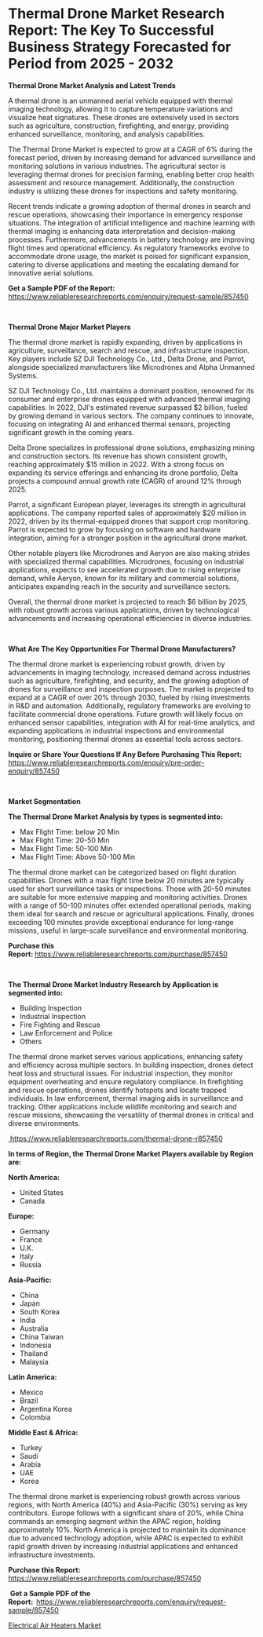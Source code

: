 <p><h1>Thermal Drone Market Research Report: The Key To Successful Business Strategy Forecasted for Period from 2025 - 2032</h1></p><p><strong>Thermal Drone Market Analysis and Latest Trends</strong></p>
<p><p>A thermal drone is an unmanned aerial vehicle equipped with thermal imaging technology, allowing it to capture temperature variations and visualize heat signatures. These drones are extensively used in sectors such as agriculture, construction, firefighting, and energy, providing enhanced surveillance, monitoring, and analysis capabilities.</p><p>The Thermal Drone Market is expected to grow at a CAGR of 6% during the forecast period, driven by increasing demand for advanced surveillance and monitoring solutions in various industries. The agricultural sector is leveraging thermal drones for precision farming, enabling better crop health assessment and resource management. Additionally, the construction industry is utilizing these drones for inspections and safety monitoring.</p><p>Recent trends indicate a growing adoption of thermal drones in search and rescue operations, showcasing their importance in emergency response situations. The integration of artificial intelligence and machine learning with thermal imaging is enhancing data interpretation and decision-making processes. Furthermore, advancements in battery technology are improving flight times and operational efficiency. As regulatory frameworks evolve to accommodate drone usage, the market is poised for significant expansion, catering to diverse applications and meeting the escalating demand for innovative aerial solutions.</p></p>
<p><strong>Get a Sample PDF of the Report:&nbsp;</strong> <a href="https://www.reliableresearchreports.com/enquiry/request-sample/857450?utm_campaign=2413&utm_medium=2&utm_source=Github&utm_content=ia&utm_term=18022025&utm_id=thermal-drone">https://www.reliableresearchreports.com/enquiry/request-sample/857450</a></p>
<p>&nbsp;</p>
<p><strong>Thermal Drone Major Market Players</strong></p>
<p><p>The thermal drone market is rapidly expanding, driven by applications in agriculture, surveillance, search and rescue, and infrastructure inspection. Key players include SZ DJI Technology Co., Ltd., Delta Drone, and Parrot, alongside specialized manufacturers like Microdrones and Alpha Unmanned Systems.</p><p>SZ DJI Technology Co., Ltd. maintains a dominant position, renowned for its consumer and enterprise drones equipped with advanced thermal imaging capabilities. In 2022, DJI's estimated revenue surpassed $2 billion, fueled by growing demand in various sectors. The company continues to innovate, focusing on integrating AI and enhanced thermal sensors, projecting significant growth in the coming years.</p><p>Delta Drone specializes in professional drone solutions, emphasizing mining and construction sectors. Its revenue has shown consistent growth, reaching approximately $15 million in 2022. With a strong focus on expanding its service offerings and enhancing its drone portfolio, Delta projects a compound annual growth rate (CAGR) of around 12% through 2025.</p><p>Parrot, a significant European player, leverages its strength in agricultural applications. The company reported sales of approximately $20 million in 2022, driven by its thermal-equipped drones that support crop monitoring. Parrot is expected to grow by focusing on software and hardware integration, aiming for a stronger position in the agricultural drone market.</p><p>Other notable players like Microdrones and Aeryon are also making strides with specialized thermal capabilities. Microdrones, focusing on industrial applications, expects to see accelerated growth due to rising enterprise demand, while Aeryon, known for its military and commercial solutions, anticipates expanding reach in the security and surveillance sectors.</p><p>Overall, the thermal drone market is projected to reach $6 billion by 2025, with robust growth across various applications, driven by technological advancements and increasing operational efficiencies in diverse industries.</p></p>
<p>&nbsp;</p>
<p><strong>What Are The Key Opportunities For Thermal Drone Manufacturers?</strong></p>
<p><p>The thermal drone market is experiencing robust growth, driven by advancements in imaging technology, increased demand across industries such as agriculture, firefighting, and security, and the growing adoption of drones for surveillance and inspection purposes. The market is projected to expand at a CAGR of over 20% through 2030, fueled by rising investments in R&D and automation. Additionally, regulatory frameworks are evolving to facilitate commercial drone operations. Future growth will likely focus on enhanced sensor capabilities, integration with AI for real-time analytics, and expanding applications in industrial inspections and environmental monitoring, positioning thermal drones as essential tools across sectors.</p></p>
<p><strong>Inquire or Share Your Questions If Any Before Purchasing This Report:</strong> <a href="https://www.reliableresearchreports.com/enquiry/pre-order-enquiry/857450?utm_campaign=2413&utm_medium=2&utm_source=Github&utm_content=ia&utm_term=18022025&utm_id=thermal-drone">https://www.reliableresearchreports.com/enquiry/pre-order-enquiry/857450</a></p>
<p>&nbsp;</p>
<p><strong>Market Segmentation</strong></p>
<p><strong>The Thermal Drone Market Analysis by types is segmented into:</strong></p>
<p><ul><li>Max Flight Time: below 20 Min</li><li>Max Flight Time: 20-50 Min</li><li>Max Flight Time: 50-100 Min</li><li>Max Flight Time: Above 50-100 Min</li></ul></p>
<p><p>The thermal drone market can be categorized based on flight duration capabilities. Drones with a max flight time below 20 minutes are typically used for short surveillance tasks or inspections. Those with 20-50 minutes are suitable for more extensive mapping and monitoring activities. Drones with a range of 50-100 minutes offer extended operational periods, making them ideal for search and rescue or agricultural applications. Finally, drones exceeding 100 minutes provide exceptional endurance for long-range missions, useful in large-scale surveillance and environmental monitoring.</p></p>
<p><strong>Purchase this Report:&nbsp;</strong><a href="https://www.reliableresearchreports.com/purchase/857450?utm_campaign=2413&utm_medium=2&utm_source=Github&utm_content=ia&utm_term=18022025&utm_id=thermal-drone">https://www.reliableresearchreports.com/purchase/857450</a></p>
<p>&nbsp;</p>
<p><strong>The Thermal Drone Market Industry Research by Application is segmented into:</strong></p>
<p><ul><li>Building Inspection</li><li>Industrial Inspection</li><li>Fire Fighting and Rescue</li><li>Law Enforcement and Police</li><li>Others</li></ul></p>
<p><p>The thermal drone market serves various applications, enhancing safety and efficiency across multiple sectors. In building inspection, drones detect heat loss and structural issues. For industrial inspection, they monitor equipment overheating and ensure regulatory compliance. In firefighting and rescue operations, drones identify hotspots and locate trapped individuals. In law enforcement, thermal imaging aids in surveillance and tracking. Other applications include wildlife monitoring and search and rescue missions, showcasing the versatility of thermal drones in critical and diverse environments.</p></p>
<p><a href="https://www.reliableresearchreports.com/thermal-drone-r857450?utm_campaign=2413&utm_medium=2&utm_source=Github&utm_content=ia&utm_term=18022025&utm_id=thermal-drone">&nbsp;https://www.reliableresearchreports.com/thermal-drone-r857450</a></p>
<p><strong>In terms of Region, the Thermal Drone Market Players available by Region are:</strong></p>
<p>
    <p> <strong> North America: </strong>
        <ul>
            <li>United States</li>
            <li>Canada</li>
        </ul>
        </p> 
    <p> <strong> Europe: </strong>
        <ul>
            <li>Germany</li>
            <li>France</li>
            <li>U.K.</li>
            <li>Italy</li>
            <li>Russia</li>
        </ul>
        </p> 
    <p> <strong> Asia-Pacific: </strong>
        <ul>
            <li>China</li>
            <li>Japan</li>
            <li>South Korea</li>
            <li>India</li>
            <li>Australia</li>
            <li>China Taiwan</li>
            <li>Indonesia</li>
            <li>Thailand</li>
            <li>Malaysia</li>
        </ul>
        </p> 
    <p> <strong> Latin America: </strong>
        <ul>
            <li>Mexico</li>
            <li>Brazil</li>
            <li>Argentina Korea</li>
            <li>Colombia</li>
        </ul>
        </p> 
    <p> <strong> Middle East & Africa: </strong>
        <ul>
            <li>Turkey</li>
            <li>Saudi</li>
            <li>Arabia</li>
            <li>UAE</li>
            <li>Korea</li>
        </ul>
    </p>
    </p>
<p><p>The thermal drone market is experiencing robust growth across various regions, with North America (40%) and Asia-Pacific (30%) serving as key contributors. Europe follows with a significant share of 20%, while China commands an emerging segment within the APAC region, holding approximately 10%. North America is projected to maintain its dominance due to advanced technology adoption, while APAC is expected to exhibit rapid growth driven by increasing industrial applications and enhanced infrastructure investments.</p></p>
<p><strong>Purchase this Report: </strong><a href="https://www.reliableresearchreports.com/purchase/857450?utm_campaign=2413&utm_medium=2&utm_source=Github&utm_content=ia&utm_term=18022025&utm_id=thermal-drone">https://www.reliableresearchreports.com/purchase/857450</a></p>
<p>&nbsp;<strong>Get a Sample PDF of the Report:&nbsp;&nbsp;</strong><a href="https://www.reliableresearchreports.com/enquiry/request-sample/857450?utm_campaign=2413&utm_medium=2&utm_source=Github&utm_content=ia&utm_term=18022025&utm_id=thermal-drone">https://www.reliableresearchreports.com/enquiry/request-sample/857450</a></p>
<p><strong></strong></p>
<p><p><a href="https://github.com/hartsockdonnette82/Market-Research-Report-List-1/blob/main/electrical-air-heaters-market.md?utm_campaign=2413&utm_medium=2&utm_source=Github&utm_content=ia&utm_term=18022025&utm_id=thermal-drone">Electrical Air Heaters Market</a></p></p>